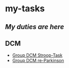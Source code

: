 # my-tasks

***My duties are here***
---

## DCM

- [Group DCM Stroop-Task](https://alie8096.github.io/my-tasks/Stroop-Task-Practice3/Stroop-Task-Practice3.html)
- [Group DCM re-Parkinson](https://github.com/alie8096/my-tasks/blob/main/re-Parkinson/re-Parkinson.html)

